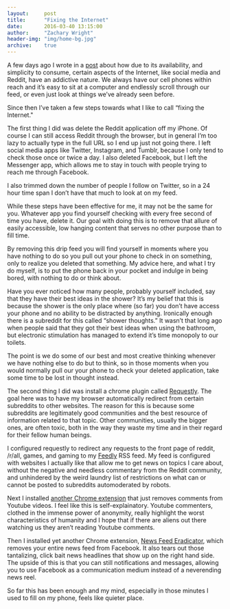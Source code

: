 ```yaml
---
layout:     post
title:      "Fixing the Internet"
date:       2016-03-40 13:15:00
author:     "Zachary Wright"
header-img: "img/home-bg.jpg"
archive:    true
---
```


A few days ago I wrote in a [post](http://likeawritingdesk.com/2016/03/10/push-vs-pull/) about how due to its availability, and simplicity to consume, certain aspects of the Internet, like social media and Reddit, have an addictive nature. We always have our cell phones within reach and it’s easy to sit at a computer and endlessly scroll through our feed, or even just look at things we’ve already seen before.

Since then I’ve taken a few steps towards what I like to call “fixing the Internet."

The first thing I did was delete the Reddit application off my iPhone. Of course I can still access Reddit through the browser, but in general I’m too lazy to actually type in the full URL so I end up just not going there. I left social media apps like Twitter, Instagram, and Tumblr, because I only tend to check those once or twice a day. I also deleted Facebook, but I left the Messenger app, which allows me to stay in touch with people trying to reach me through Facebook.

I also trimmed down the number of people I follow on Twitter, so in a 24 hour time span I don’t have that much to look at on my feed.

While these steps have been effective for me, it may not be the same for you. Whatever app you find yourself checking with every free second of time you have, delete it. Our goal with doing this is to remove that allure of easily accessible, low hanging content that serves no other purpose than to fill time.

By removing this drip feed you will find yourself in moments where you have nothing to do so you pull out your phone to check in on something, only to realize you deleted that something. My advice here, and what I try do myself, is to put the phone back in your pocket and indulge in being bored, with nothing to do or think about.

Have you ever noticed how many people, probably yourself included, say that they have their best ideas in the shower? It’s my belief that this is because the shower is the only place where (so far) you don’t have access your phone and no ability to be distracted by anything. Ironically enough there is a subreddit for this called “shower thoughts.” It wasn’t that long ago when people said that they got their best ideas when using the bathroom, but electronic stimulation has managed to extend it’s time monopoly to our toilets.

The point is we do some of our best and most creative thinking whenever we have nothing else to do but to think, so in those moments when you would normally pull our your phone to check your deleted application, take some time to be lost in thought instead.

The second thing I did was install a chrome plugin called [Requestly](https://chrome.google.com/webstore/detail/requestly/mdnleldcmiljblolnjhpnblkcekpdkpa). The goal here was to have my browser automatically redirect from certain subreddits to other websites. The reason for this is because some subreddits are legitimately good communities and the best resource of information related to that topic. Other communities, usually the bigger ones, are often toxic, both in the way they waste my time and in their regard for their fellow human beings.

I configured requestly to redirect any requests to the front page of reddit, /r/all, games, and gaming to my [Feedly](http://feedly.com/) RSS feed. My feed is configured with websites I actually like that allow me to get news on topics I care about, without the negative and needless commentary from the Reddit community, and unhindered by the weird laundry list of restrictions on what can or cannot be posted to subreddits automoderated by robots.

Next I installed [another Chrome extension](https://chrome.google.com/webstore/detail/hide-youtube-comments/kehdmnjmaakacofbgmjgjapbbibhafoh) that just removes comments from Youtube videos. I feel like this is self-explainatory. Youtube commenters, clothed in the immense power of anonymity, really highlight the worst characteristics of humanity and I hope that if there are aliens out there watching us they aren’t reading Youtube comments.

Then I installed yet another Chrome extension, [News Feed Eradicator](https://chrome.google.com/webstore/detail/news-feed-eradicator-for/fjcldmjmjhkklehbacihaiopjklihlgg), which removes your entire news feed from Facebook. It also tears out those tantalizing, click bait news headlines that show up on the right hand side. The upside of this is that you can still notifications and messages, allowing you to use Facebook as a communication medium instead of a neverending news reel.

So far this has been enough and my mind, especially in those minutes I used to fill on my phone, feels like quieter place.